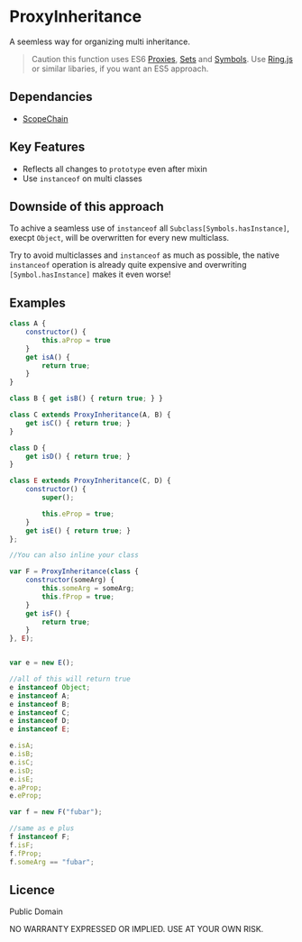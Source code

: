 # ProxyInheritance
	
A seemless way for organizing multi inheritance.
	
> Caution this function uses ES6 [Proxies](https://developer.mozilla.org/en-US/docs/Web/JavaScript/Reference/Global_Objects/Proxy), [Sets](https://developer.mozilla.org/en-US/docs/Web/JavaScript/Reference/Global_Objects/Set) and [Symbols](https://developer.mozilla.org/en-US/docs/Web/JavaScript/Reference/Global_Objects/Symbol/hasInstance). Use [Ring.js](http://ringjs.neoname.eu/) or similar libaries, if you want an ES5 approach.
	
## Dependancies
- [ScopeChain](https://github.com/stephan-dum/scopeChain)
	
## Key Features
- Reflects all changes to `prototype` even after mixin
- Use `instanceof` on multi classes

## Downside of this approach
To achive a seamless use of `instanceof` all `Subclass[Symbols.hasInstance]`, execpt `Object`, will be overwritten for every new multiclass.

Try to avoid multiclasses and `instanceof` as much as possible, the native `instanceof` operation is already quite expensive and overwriting `[Symbol.hasInstance]` makes it even worse!

## Examples

```javascript
class A {
    constructor() {
        this.aProp = true
    }
    get isA() {
        return true;
    }
}

class B { get isB() { return true; } }

class C extends ProxyInheritance(A, B) {
    get isC() { return true; }
}

class D {
    get isD() { return true; }
}

class E extends ProxyInheritance(C, D) {
    constructor() {
        super();

        this.eProp = true;
    }
    get isE() { return true; }
};

//You can also inline your class

var F = ProxyInheritance(class {
    constructor(someArg) {
        this.someArg = someArg;
        this.fProp = true;
    }
    get isF() {
        return true;
    }
}, E);


var e = new E();

//all of this will return true
e instanceof Object;
e instanceof A;
e instanceof B;
e instanceof C;
e instanceof D;
e instanceof E;

e.isA;
e.isB;
e.isC;
e.isD;
e.isE;
e.aProp;
e.eProp;

var f = new F("fubar");

//same as e plus 
f instanceof F;
f.isF;
f.fProp;
f.someArg == "fubar";

```

## Licence

Public Domain

NO WARRANTY EXPRESSED OR IMPLIED. USE AT YOUR OWN RISK.
